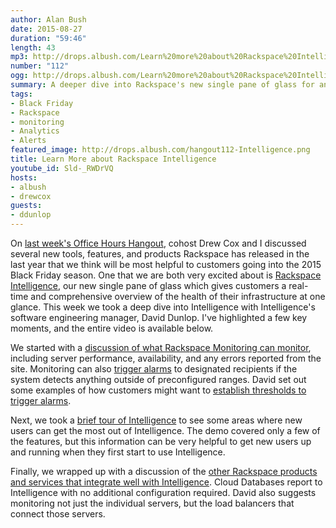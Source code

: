 ```yaml
---
author: Alan Bush
date: 2015-08-27
duration: "59:46"
length: 43
mp3: http://drops.albush.com/Learn%20more%20about%20Rackspace%20Intelligence.mp3
number: "112"
ogg: http://drops.albush.com/Learn%20more%20about%20Rackspace%20Intelligence.ogg
summary: A deeper dive into Rackspace's new single pane of glass for analytics and monitoring, Rackspace Intelligence.
tags:
- Black Friday
- Rackspace
- monitoring
- Analytics
- Alerts
featured_image: http://drops.albush.com/hangout112-Intelligence.png
title: Learn More about Rackspace Intelligence
youtube_id: Sld-_RWDrVQ
hosts:
- albush
- drewcox
guests:
- ddunlop
---
```


On [last week's Office Hours Hangout](http://www.rackspace.com/blog/black-friday-is-coming/), cohost Drew Cox and I discussed several new tools, features, and products Rackspace has released in the last year that we think will be most helpful to customers going into the 2015 Black Friday season. One that we are both very excited about is [Rackspace Intelligence](http://www.rackspace.com/blog/rackspace-intelligence-new-features/), our new single pane of glass which gives customers a real-time and comprehensive overview of the health of their infrastructure at one glance. This week we took a deep dive into Intelligence with Intelligence's software engineering manager, David Dunlop. I've highlighted a few key moments, and the entire video is available below.

<!--more-->

We started with a [discussion of what Rackspace Monitoring can monitor](https://youtu.be/Sld-_RWDrVQ?t=8m21s), including server performance, availability, and any errors reported from the site. Monitoring can also [trigger alarms](https://youtu.be/Sld-_RWDrVQ?t=13m32s) to designated recipients if the system detects anything outside of preconfigured ranges. David set out some examples of how customers might want to [establish thresholds to trigger alarms](https://youtu.be/Sld-_RWDrVQ?t=17m00s).

Next, we took a [brief tour of Intelligence](https://youtu.be/Sld-_RWDrVQ?t=23m19s) to see some areas where new users can get the most out of Intelligence. The demo covered only a few of the features, but this information can be very helpful to get new users up and running when they first start to use Intelligence.

Finally, we wrapped up with a discussion of the [other Rackspace products and services that integrate well with Intelligence](https://youtu.be/Sld-_RWDrVQ?t=37m49s). Cloud Databases report to Intelligence with no additional configuration required. David also suggests monitoring not just the individual servers, but the load balancers that connect those servers.
